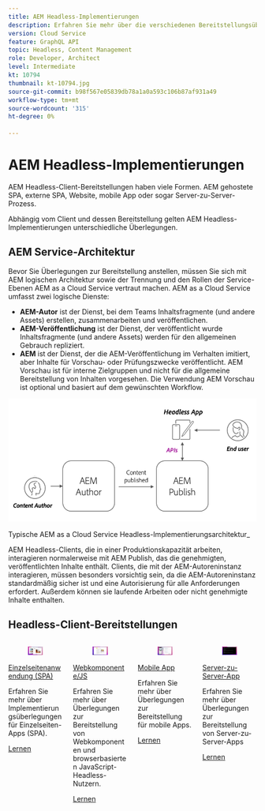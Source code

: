 ```yaml
---
title: AEM Headless-Implementierungen
description: Erfahren Sie mehr über die verschiedenen Bereitstellungsüberlegungen für AEM Headless-Apps.
version: Cloud Service
feature: GraphQL API
topic: Headless, Content Management
role: Developer, Architect
level: Intermediate
kt: 10794
thumbnail: kt-10794.jpg
source-git-commit: b98f567e05839db78a1a0a593c106b87af931a49
workflow-type: tm+mt
source-wordcount: '315'
ht-degree: 0%

---
```



# AEM Headless-Implementierungen

AEM Headless-Client-Bereitstellungen haben viele Formen. AEM gehostete SPA, externe SPA, Website, mobile App oder sogar Server-zu-Server-Prozess.

Abhängig vom Client und dessen Bereitstellung gelten AEM Headless-Implementierungen unterschiedliche Überlegungen.

## AEM Service-Architektur

Bevor Sie Überlegungen zur Bereitstellung anstellen, müssen Sie sich mit AEM logischen Architektur sowie der Trennung und den Rollen der Service-Ebenen AEM as a Cloud Service vertraut machen. AEM as a Cloud Service umfasst zwei logische Dienste:

+ __AEM-Autor__ ist der Dienst, bei dem Teams Inhaltsfragmente (und andere Assets) erstellen, zusammenarbeiten und veröffentlichen.
+ __AEM-Veröffentlichung__ ist der Dienst, der veröffentlicht wurde Inhaltsfragmente (und andere Assets) werden für den allgemeinen Gebrauch repliziert.
+ __AEM__ ist der Dienst, der die AEM-Veröffentlichung im Verhalten imitiert, aber Inhalte für Vorschau- oder Prüfungszwecke veröffentlicht. AEM Vorschau ist für interne Zielgruppen und nicht für die allgemeine Bereitstellung von Inhalten vorgesehen. Die Verwendung AEM Vorschau ist optional und basiert auf dem gewünschten Workflow.

![AEM Service-Architektur](./assets/overview/aem-service-architecture.png)

Typische AEM as a Cloud Service Headless-Implementierungsarchitektur_

AEM Headless-Clients, die in einer Produktionskapazität arbeiten, interagieren normalerweise mit AEM Publish, das die genehmigten, veröffentlichten Inhalte enthält. Clients, die mit der AEM-Autoreninstanz interagieren, müssen besonders vorsichtig sein, da die AEM-Autoreninstanz standardmäßig sicher ist und eine Autorisierung für alle Anforderungen erfordert. Außerdem können sie laufende Arbeiten oder nicht genehmigte Inhalte enthalten.

## Headless-Client-Bereitstellungen

<div class="columns is-multiline">
    <!-- Single-page App (SPA) -->
    <div class="column is-half-tablet is-half-desktop is-one-third-widescreen" aria-label="Single-page App (SPA)" tabindex="0">
       <div class="card">
           <div class="card-image">
               <figure class="image is-16by9">
                   <a href="./spa.md" title="Einzelseitenanwendung (SPA)" tabindex="-1">
                       <img class="is-bordered-r-small" src="./assets/spa/spa-card.png" alt="Einzelseiten-Apps (SPA)">
                   </a>
               </figure>
           </div>
           <div class="card-content is-padded-small">
               <div class="content">
                   <p class="headline is-size-6 has-text-weight-bold"><a href="./spa.md" title="Einzelseitenanwendung (SPA)">Einzelseitenanwendung (SPA)</a></p>
                   <p class="is-size-6">Erfahren Sie mehr über Implementierungsüberlegungen für Einzelseiten-Apps (SPA).</p>
                   <a href="./spa.md" class="spectrum-Button spectrum-Button--outline spectrum-Button--primary spectrum-Button--sizeM">
                       <span class="spectrum-Button-label has-no-wrap has-text-weight-bold">Lernen</span>
                   </a>
               </div>
           </div>
       </div>
    </div>
<!-- Web component/JS -->
<div class="column is-half-tablet is-half-desktop is-one-third-widescreen" aria-label="Web component/JS" tabindex="0">
   <div class="card">
       <div class="card-image">
           <figure class="image is-16by9">
               <a href="./web-component.md" title="Webkomponente/JS" tabindex="-1">
                   <img class="is-bordered-r-small" src="./assets/web-component/web-component-card.png" alt="Webkomponente/JS">
               </a>
           </figure>
       </div>
       <div class="card-content is-padded-small">
           <div class="content">
               <p class="headline is-size-6 has-text-weight-bold"><a href="./web-component.md" title="Webkomponente/JS">Webkomponente/JS</a></p>
               <p class="is-size-6">Erfahren Sie mehr über Überlegungen zur Bereitstellung von Webkomponenten und browserbasierten JavaScript-Headless-Nutzern.</p>
               <a href="./web-component.md" class="spectrum-Button spectrum-Button--outline spectrum-Button--primary spectrum-Button--sizeM">
                   <span class="spectrum-Button-label has-no-wrap has-text-weight-bold">Lernen</span>
               </a>
           </div>
       </div>
   </div>
</div>
<!-- Mobile apps -->
<div class="column is-half-tablet is-half-desktop is-one-third-widescreen" aria-label="Mobile apps" tabindex="0">
   <div class="card">
       <div class="card-image">
           <figure class="image is-16by9">
               <a href="./mobile.md" title="Mobile Apps" tabindex="-1">
                   <img class="is-bordered-r-small" src="./assets/mobile/mobile-card.png" alt="Mobile Apps">
               </a>
           </figure>
       </div>
       <div class="card-content is-padded-small">
           <div class="content">
               <p class="headline is-size-6 has-text-weight-bold"><a href="./mobile.md" title="Mobile Apps">Mobile App</a></p>
               <p class="is-size-6">Erfahren Sie mehr über Überlegungen zur Bereitstellung für mobile Apps.</p>
               <a href="./mobile.md" class="spectrum-Button spectrum-Button--outline spectrum-Button--primary spectrum-Button--sizeM">
                   <span class="spectrum-Button-label has-no-wrap has-text-weight-bold">Lernen</span>
               </a>
           </div>
       </div>
   </div>
</div>
<!-- Server-to-server apps -->
<div class="column is-half-tablet is-half-desktop is-one-third-widescreen" aria-label="Server-to-server apps" tabindex="0">
   <div class="card">
       <div class="card-image">
           <figure class="image is-16by9">
               <a href="./server-to-server.md" title="Server-zu-Server-Apps" tabindex="-1">
                   <img class="is-bordered-r-small" src="./assets/server-to-server/server-to-server-card.png" alt="Server-zu-Server-Apps">
               </a>
           </figure>
       </div>
       <div class="card-content is-padded-small">
           <div class="content">
               <p class="headline is-size-6 has-text-weight-bold"><a href="./server-to-server.md" title="Server-zu-Server-Apps">Server-zu-Server-App</a></p>
               <p class="is-size-6">Erfahren Sie mehr über Überlegungen zur Bereitstellung von Server-zu-Server-Apps</p>
               <a href="./server-to-server.md" class="spectrum-Button spectrum-Button--outline spectrum-Button--primary spectrum-Button--sizeM">
                   <span class="spectrum-Button-label has-no-wrap has-text-weight-bold">Lernen</span>
               </a>
           </div>
       </div>
   </div>
</div>
</div>